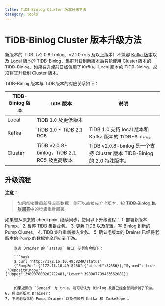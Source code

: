 ```yaml
---
title: TiDB-Binlog Cluster 版本升级方法
category: tools
---
```


# TiDB-Binlog Cluster 版本升级方法

新版本的 TiDB（v2.0.8-binlog、v2.1.0-rc.5 及以上版本）不兼容 [Kafka 版本](/tools/binlog/tidb-binlog-kafka.md)以及 [Local 版本](/tools/binlog/tidb-binlog-local.md)的 TiDB-Binlog，集群升级到新版本后只能使用 Cluster 版本的 TiDB-Binlog。如果在升级前已经使用了 Kafka／Local 版本的 TiDB-Binlog，必须将其升级到 Cluster 版本。
 
 TiDB-Binlog 版本与 TiDB 版本的对应关系如下：
 
| TiDB-Binlog 版本 | TiDB 版本 | 说明 |
|---|---|---|
| Local | TiDB 1.0 及更低版本 ||
| Kafka | TiDB 1.0 ~ TiDB 2.1 RC5 | TiDB 1.0 支持 local 版本和 Kafka 版本的 TiDB-Binlog。 |
| Cluster | TiDB v2.0.8-binlog，TiDB 2.1 RC5 及更高版本 | TiDB v2.0.8-binlog 是一个支持 Cluster 版本 TiDB-Binlog 的 2.0 特殊版本。 |

## 升级流程

**注意：**

>如果能接受重新导全量数据，则可以直接废弃老版本，按 [TiDB-Binlog 集群部署](/tools/binlog/deploy.md)中的步骤重新部署。

如果想从原来的 checkpoint 继续同步，使用以下升级流程：
    1. 部署新版本 Pump。
    2. 暂停 TiDB 集群业务。
    3. 更新 TiDB 以及配置，写 Binlog 到新的 Pump Cluster。
    4. TiDB 集群重新接入业务。
    5. 确认老版本的 Drainer 已经将老版本的 Pump 的数据完全同步到下游。

        查询 Drainer 的 `status` 接口，示例命令如下：

        ```bash
        $ curl 'http://172.16.10.49:8249/status'
        {"PumpPos":{"172.16.10.49:8250":{"offset":32686}},"Synced": true ,"DepositWindow":{"Upper":398907800202772481,"Lower":398907799455662081}}
        ```

        如果返回的 `Synced` 为 true，则可以认为 Binlog 数据已经全部同步到了下游。
    6. 启动新版本 Drainer；
    7. 下线老版本的 Pump、Drainer 以及依赖的 Kafka 和 ZookeSeper。


